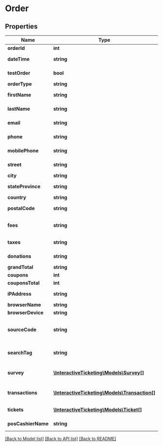 # Order

## Properties
Name | Type | Description | Notes
------------ | ------------- | ------------- | -------------
**orderId** | **int** | The order ID | [optional] 
**dateTime** | **string** | The order time iso-8601 | [optional] 
**testOrder** | **bool** | True indicates a test order | [optional] 
**orderType** | **string** | web | pos | kiosk | [optional] 
**firstName** | **string** | Customer first name | [optional] 
**lastName** | **string** | Customer last name | [optional] 
**email** | **string** | Customer email address | [optional] 
**phone** | **string** | Customer phone number | [optional] 
**mobilePhone** | **string** | Customer mobile phone number | [optional] 
**street** | **string** | Customer street address | [optional] 
**city** | **string** | Customer city | [optional] 
**stateProvince** | **string** | Customer state or province name | [optional] 
**country** | **string** | Customer country | [optional] 
**postalCode** | **string** | Customer postal code / zip | [optional] 
**fees** | **string** | Organization charged service fee | [optional] 
**taxes** | **string** | Organization charged taxes | [optional] 
**donations** | **string** | Organization charged donations | [optional] 
**grandTotal** | **string** | Total charges | [optional] 
**coupons** | **int** | Coupons | [optional] 
**couponsTotal** | **int** | Coupons Total | [optional] 
**iPAddress** | **string** | Customer IP Address | [optional] 
**browserName** | **string** | Customer Browser | [optional] 
**browserDevice** | **string** | mobile | desktop | [optional] 
**sourceCode** | **string** | Source code passed to the purchase interface s&#x3D;myTrackingCode | [optional] 
**searchTag** | **string** | Custom searchTag applied to order to bookmark it | [optional] 
**survey** | [**\InteractiveTicketing\Models\Survey[]**](Survey.md) | Array of additional form question responses | [optional] 
**transactions** | [**\InteractiveTicketing\Models\Transaction[]**](Transaction.md) | Array of payment/refund transactions | [optional] 
**tickets** | [**\InteractiveTicketing\Models\Ticket[]**](Ticket.md) | Array of tickets ordered | [optional] 
**posCashierName** | **string** | Applicable to pos orders | [optional] 

[[Back to Model list]](../README.md#documentation-for-models) [[Back to API list]](../README.md#documentation-for-api-endpoints) [[Back to README]](../README.md)


